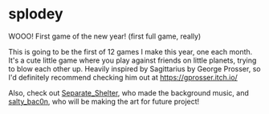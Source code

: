 # splodey
WOOO! First game of the new year! (first full game, really)

This is going to be the first of 12 games I make this year, one each month.
It's a cute little game where you play against friends on little planets, trying to blow each other up.
Heavily inspired by Sagittarius by George Prosser, so I'd definitely recommend checking him out at https://gprosser.itch.io/

Also, check out [Separate_Shelter](https://www.reddit.com/user/Separate_Shelter), who made the background music, and [salty_bac0n](https://www.reddit.com/user/salty_bac0n/), who will be making the art for  future project!
